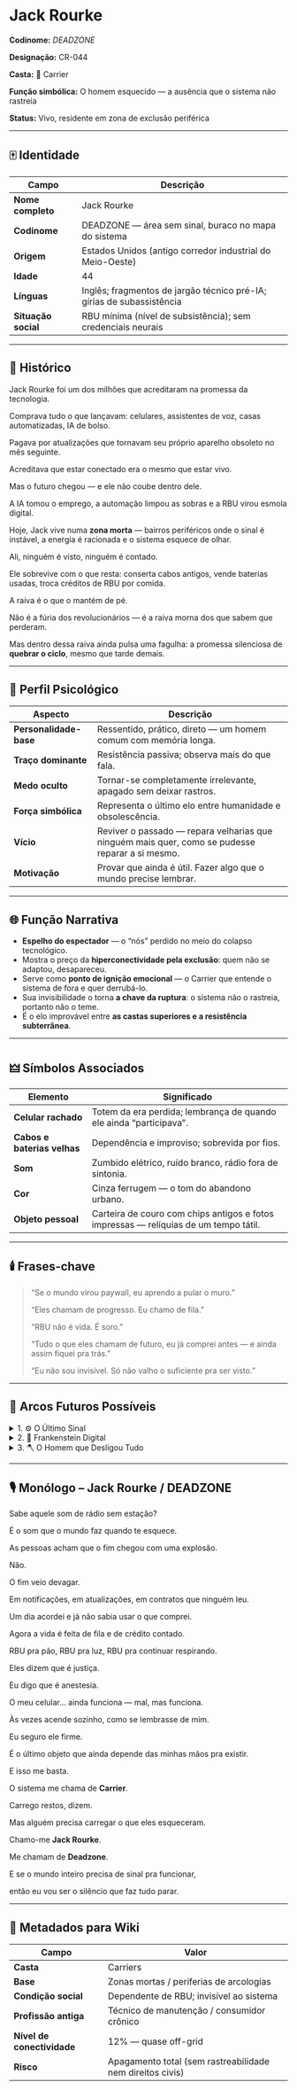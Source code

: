 # Jack Rourke

**Codinome:** *DEADZONE*

**Designação:** CR-044

**Casta:** 📱 Carrier

**Função simbólica:** O homem esquecido — a ausência que o sistema não rastreia

**Status:** Vivo, residente em zona de exclusão periférica

---

## 🀄 Identidade

| Campo | Descrição |
| --- | --- |
| **Nome completo** | Jack Rourke |
| **Codinome** | DEADZONE — área sem sinal, buraco no mapa do sistema |
| **Origem** | Estados Unidos (antigo corredor industrial do Meio-Oeste) |
| **Idade** | 44 |
| **Línguas** | Inglês; fragmentos de jargão técnico pré-IA; gírias de subassistência |
| **Situação social** | RBU mínima (nível de subsistência); sem credenciais neurais |

---

## 💠 Histórico

Jack Rourke foi um dos milhões que acreditaram na promessa da tecnologia.

Comprava tudo o que lançavam: celulares, assistentes de voz, casas automatizadas, IA de bolso.

Pagava por atualizações que tornavam seu próprio aparelho obsoleto no mês seguinte.

Acreditava que estar conectado era o mesmo que estar vivo.

Mas o futuro chegou — e ele não coube dentro dele.

A IA tomou o emprego, a automação limpou as sobras e a RBU virou esmola digital.

Hoje, Jack vive numa **zona morta** — bairros periféricos onde o sinal é instável, a energia é racionada e o sistema esquece de olhar.

Ali, ninguém é visto, ninguém é contado.

Ele sobrevive com o que resta: conserta cabos antigos, vende baterias usadas, troca créditos de RBU por comida.

A raiva é o que o mantém de pé.

Não é a fúria dos revolucionários — é a raiva morna dos que sabem que perderam.

Mas dentro dessa raiva ainda pulsa uma fagulha: a promessa silenciosa de **quebrar o ciclo**, mesmo que tarde demais.

---

## 🧠 Perfil Psicológico

| Aspecto | Descrição |
| --- | --- |
| **Personalidade-base** | Ressentido, prático, direto — um homem comum com memória longa. |
| **Traço dominante** | Resistência passiva; observa mais do que fala. |
| **Medo oculto** | Tornar-se completamente irrelevante, apagado sem deixar rastros. |
| **Força simbólica** | Representa o último elo entre humanidade e obsolescência. |
| **Vício** | Reviver o passado — repara velharias que ninguém mais quer, como se pudesse reparar a si mesmo. |
| **Motivação** | Provar que ainda é útil. Fazer algo que o mundo precise lembrar. |

---

## 🌐 Função Narrativa

- **Espelho do espectador** — o “nós” perdido no meio do colapso tecnológico.
- Mostra o preço da **hiperconectividade pela exclusão**: quem não se adaptou, desapareceu.
- Serve como **ponto de ignição emocional** — o Carrier que entende o sistema de fora e quer derrubá-lo.
- Sua invisibilidade o torna **a chave da ruptura**: o sistema não o rastreia, portanto não o teme.
- É o elo improvável entre **as castas superiores e a resistência subterrânea**.

---

## 🜲 Símbolos Associados

| Elemento | Significado |
| --- | --- |
| **Celular rachado** | Totem da era perdida; lembrança de quando ele ainda “participava”. |
| **Cabos e baterias velhas** | Dependência e improviso; sobrevida por fios. |
| **Som** | Zumbido elétrico, ruído branco, rádio fora de sintonia. |
| **Cor** | Cinza ferrugem — o tom do abandono urbano. |
| **Objeto pessoal** | Carteira de couro com chips antigos e fotos impressas — relíquias de um tempo tátil. |

---

## 🕯️ Frases-chave

> “Se o mundo virou paywall, eu aprendo a pular o muro.”
> 
> 
> “Eles chamam de progresso. Eu chamo de fila.”
> 
> “RBU não é vida. É soro.”
> 
> “Tudo o que eles chamam de futuro, eu já comprei antes — e ainda assim fiquei pra trás.”
> 
> “Eu não sou invisível. Só não valho o suficiente pra ser visto.”
> 

---

## 🧩 Arcos Futuros Possíveis

<details>
<summary>1. ⚙️ O Último Sinal</summary>
Descobre como enviar uma transmissão antiga pelos cabos esquecidos das cidades mortas — uma mensagem que o sistema não consegue apagar.
</details>

<details>
<summary>2. 🔧 Frankenstein Digital</summary>
Remonta um servidor offline feito de peças velhas; nele, começa a reconstruir memórias deletadas de pessoas que perderam suas identidades.
</details>

<details>
<summary>3. 🪓 O Homem que Desligou Tudo</summary>
Encontra um método de interromper o fluxo de dados de uma arcologia inteira por 10 segundos.

O sistema chama de ataque. Ele chama de silêncio.
</details>

---

## 🎙️ Monólogo – Jack Rourke / DEADZONE

Sabe aquele som de rádio sem estação?

É o som que o mundo faz quando te esquece.

As pessoas acham que o fim chegou com uma explosão.

Não.

O fim veio devagar.

Em notificações, em atualizações, em contratos que ninguém leu.

Um dia acordei e já não sabia usar o que comprei.

Agora a vida é feita de fila e de crédito contado.

RBU pra pão, RBU pra luz, RBU pra continuar respirando.

Eles dizem que é justiça.

Eu digo que é anestesia.

O meu celular… ainda funciona — mal, mas funciona.

Às vezes acende sozinho, como se lembrasse de mim.

Eu seguro ele firme.

É o último objeto que ainda depende das minhas mãos pra existir.

E isso me basta.

O sistema me chama de **Carrier**.

Carrego restos, dizem.

Mas alguém precisa carregar o que eles esqueceram.

Chamo-me **Jack Rourke**.

Me chamam de **Deadzone**.

E se o mundo inteiro precisa de sinal pra funcionar,

então eu vou ser o silêncio que faz tudo parar.

---

## 🧭 Metadados para Wiki

| Campo | Valor |
| --- | --- |
| **Casta** | Carriers |
| **Base** | Zonas mortas / periferias de arcologias |
| **Condição social** | Dependente de RBU; invisível ao sistema |
| **Profissão antiga** | Técnico de manutenção / consumidor crônico |
| **Nível de conectividade** | 12% — quase off-grid |
| **Risco** | Apagamento total (sem rastreabilidade nem direitos civis) |